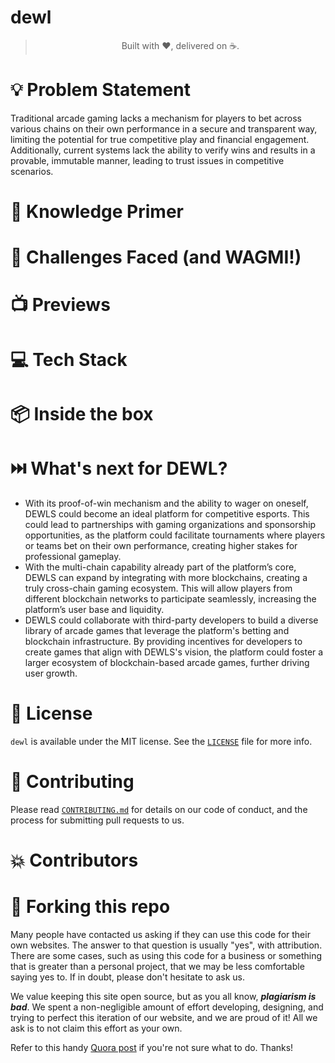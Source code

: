 # dewl
</p>
<blockquote align="center"> 
  Built with ❤️, delivered on ☕</a>.
</blockquote>


# 💡 **Problem Statement**

Traditional arcade gaming lacks a mechanism for players to bet across various chains on their own performance in a secure and transparent way, limiting the potential for true competitive play and financial engagement. Additionally, current systems lack the ability to verify wins and results in a provable, immutable manner, leading to trust issues in competitive scenarios.


# 🧠 **Knowledge Primer**



# 💪 **Challenges Faced (and WAGMI!)**



# 📺 **Previews**



# 💻 **Tech Stack**



# 📦 **Inside the box**



# ⏭️ **What's next for DEWL?**
- With its proof-of-win mechanism and the ability to wager on oneself, DEWLS could become an ideal platform for competitive esports. This could lead to partnerships with gaming organizations and sponsorship opportunities, as the platform could facilitate tournaments where players or teams bet on their own performance, creating higher stakes for professional gameplay.
- With the multi-chain capability already part of the platform’s core, DEWLS can expand by integrating with more blockchains, creating a truly cross-chain gaming ecosystem. This will allow players from different blockchain networks to participate seamlessly, increasing the platform’s user base and liquidity. 
- DEWLS could collaborate with third-party developers to build a diverse library of arcade games that leverage the platform's betting and blockchain infrastructure. By providing incentives for developers to create games that align with DEWLS's vision, the platform could foster a larger ecosystem of blockchain-based arcade games, further driving user growth.


# 📜 **License**

`dewl` is available under the MIT license. See the [`LICENSE`](./LICENSE) file for more info.

# 🤝 **Contributing**

Please read [`CONTRIBUTING.md`](./CONTRIBUTING.md) for details on our code of conduct, and the process for submitting pull requests to us.

# 💥 **Contributors**

                                                                                  
# 🚨 **Forking this repo**

Many people have contacted us asking if they can use this code for their own websites. The answer to that question is usually "yes", with attribution. There are some cases, such as using this code for a business or something that is greater than a personal project, that we may be less comfortable saying yes to. If in doubt, please don't hesitate to ask us.

We value keeping this site open source, but as you all know, _**plagiarism is bad**_. We spent a non-negligible amount of effort developing, designing, and trying to perfect this iteration of our website, and we are proud of it! All we ask is to not claim this effort as your own.

Refer to this handy [Quora post](https://www.quora.com/Is-it-bad-to-copy-other-peoples-code) if you're not sure what to do. Thanks!
